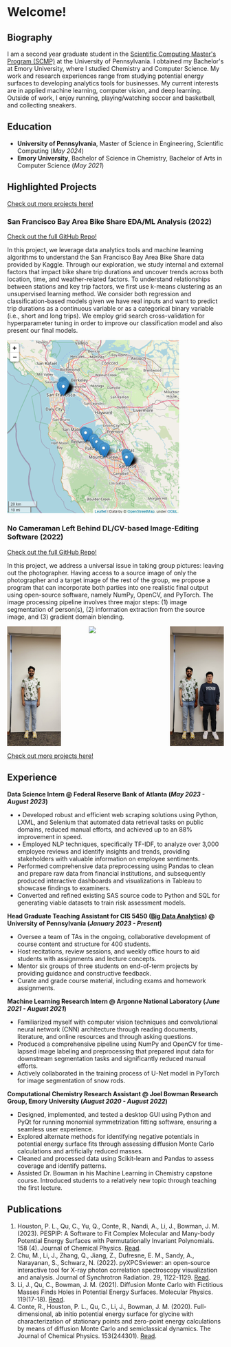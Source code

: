# Welcome!

## Biography	
I am a second year graduate student in the [Scientific Computing Master's Program (SCMP)](https://pics.upenn.edu/masters-science-engineering-scientific-computing/) at the University of Pennsylvania. I obtained my Bachelor's at Emory University, where I studied Chemistry and Computer Science. My work and research experiences range from studying potential energy surfaces to developing analytics tools for businesses. My current interests are in applied machine learning, computer vision, and deep learning. Outside of work, I enjoy running, playing/watching soccer and basketball, and collecting sneakers.

<!-- ![Bike Study](/assets/img/peachtree2023.JPG) -->

## Education							       		

- **University of Pennsylvania**, Master of Science in Engineering, Scientific Computing (_May 2024_)	
- **Emory University**, Bachelor of Science in Chemistry, Bachelor of Arts in Computer Science (_May 2021_)


## Highlighted Projects

[Check out more projects here!](./projects.html)


### San Francisco Bay Area Bike Share EDA/ML Analysis (2022)

[Check out the full GitHub Repo!](https://github.com/thejeffreyli/kaggle-sf-bay-area-bike-share)

In this project, we leverage data analytics tools and machine learning algorithms to understand the San Francisco Bay Area Bike Share data provided by Kaggle. Through our exploration, we study internal and external factors that impact bike share trip durations and uncover trends across both location, time, and weather-related factors. To understand relationships between stations and key trip factors, we first use k-means clustering as an unsupervised learning method. We consider both regression and classification-based models given we have real inputs and want to predict trip durations as a continuous variable or as a categorical binary variable (i.e., short and long trips). We employ grid search cross-validation for hyperparameter tuning in order to improve our classification model and also present our final models.

<img src="/assets/img/sf_map.png" width="400">


### No Cameraman Left Behind DL/CV-based Image-Editing Software (2022)

[Check out the full GitHub Repo!](https://github.com/thejeffreyli/no-cameraman-left-behind)

In this project, we address a universal issue in taking group pictures: leaving out the photographer. Having access to a source image of only the photographer and a target image of the rest of the group, we propose a program that can incorporate both parties into one realistic final output using open-source software, namely NumPy, OpenCV, and PyTorch. The image processing pipeline involves three major steps: (1) image segmentation of person(s), (2) information extraction from the source image, and (3) gradient domain blending. 

<div style="display: flex; justify-content: space-between;">
    <img src="/assets/img/source.jpg" width="125" style="margin-right: 10px;">
    <img src="/assets/img/target.jpg" width="125" style="margin-right: 10px;">
    <img src="/assets/img/solid.jpg" width="125">
</div>


[Check out more projects here!](./projects.html)


## Experience
**Data Science Intern @ Federal Reserve Bank of Atlanta (_May 2023 - August 2023_)**
- •	Developed robust and efficient web scraping solutions using Python, LXML, and Selenium that automated data retrieval tasks on public domains, reduced manual efforts, and achieved up to an 88% improvement in speed.
- •	Employed NLP techniques, specifically TF-IDF, to analyze over 3,000 employee reviews and identify insights and trends, providing stakeholders with valuable information on employee sentiments. 
- Performed comprehensive data preprocessing using Pandas to clean and prepare raw data from financial institutions, and subsequently produced interactive dashboards and visualizations in Tableau to showcase findings to examiners. 
- Converted and refined existing SAS source code to Python and SQL for generating viable datasets to train risk assessment models.


**Head Graduate Teaching Assistant for CIS 5450 ([Big Data Analytics](https://sites.google.com/seas.upenn.edu/cis545/home?authuser=1)) @ University of Pennsylvania (_January 2023 - Present_)**
- Oversee a team of TAs in the ongoing, collaborative development of course content and structure for 400 students.
- Host recitations, review sessions, and weekly office hours to aid students with assignments and lecture concepts.
- Mentor six groups of three students on end-of-term projects by providing guidance and constructive feedback.
- Curate and grade course material, including exams and homework assignments. 

**Machine Learning Research Intern @ Argonne National Laboratory (_June 2021 - August 2021_)**
- Familiarized myself with computer vision techniques and convolutional neural network (CNN) architecture through reading documents, literature, and online resources and through asking questions.
- Produced a comprehensive pipeline using NumPy and OpenCV for time-lapsed image labeling and preprocessing that prepared input data for downstream segmentation tasks and significantly reduced manual efforts. 
- Actively collaborated in the training process of U-Net model in PyTorch for image segmentation of snow rods.

**Computational Chemistry Research Assistant @ Joel Bowman Research Group, Emory University (_August 2020 - August 2022_)**
- Designed, implemented, and tested a desktop GUI using Python and PyQt for running monomial symmetrization fitting software, ensuring a seamless user experience. 
- Explored alternate methods for identifying negative potentials in potential energy surface fits through assessing diffusion Monte Carlo calculations and artificially reduced masses.
- Cleaned and processed data using Scikit-learn and Pandas to assess coverage and identify patterns.
- Assisted Dr. Bowman in his Machine Learning in Chemistry capstone course. Introduced students to a relatively new topic through teaching the first lecture.


## Publications
1. Houston, P. L., Qu, C., Yu, Q., Conte, R., Nandi, A., Li, J., Bowman, J. M. (2023). PESPIP: A Software to Fit Complex Molecular and Many-body Potential Energy Surfaces with Permutationally Invariant Polynomials. 158 (4). Journal of Chemical Physics. [Read](https://doi.org/10.1021/acs.jctc.0c00001). 
2. Chu, M., Li, J., Zhang, Q., Jiang, Z., Dufresne, E. M., Sandy, A., Narayanan, S., Schwarz, N. (2022). pyXPCSviewer: an open-source interactive tool for X-ray photon correlation spectroscopy visualization and analysis. Journal of Synchrotron Radiation. 29, 1122-1129. [Read](https://doi.org/10.1107/S1600577522004830). 
3. Li, J., Qu, C., Bowman, J. M. (2021). Diffusion Monte Carlo with Fictitious Masses Finds Holes in Potential Energy Surfaces. Molecular Physics. 119(17-18). [Read](https://doi.org/10.1080/00268976.2021.1976426). 
4. Conte, R., Houston, P. L., Qu, C., Li, J., Bowman, J. M. (2020). Full-dimensional, ab initio potential energy surface for glycine with characterization of stationary points and zero-point energy calculations by means of diffusion Monte Carlo and semiclassical dynamics. The Journal of Chemical Physics. 153(244301). [Read](https://doi.org/10.1063/5.0037175). 
